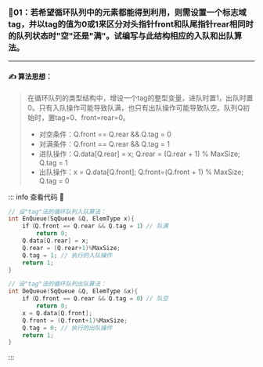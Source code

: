### :page_with_curl:01：若希望循环队列中的元素都能得到利用，则需设置一个标志域tag，并以tag的值为0或1来区分对头指针front和队尾指针rear相同时的队列状态时"空"还是"满"。试编写与此结构相应的入队和出队算法。
---

#### :writing_hand: 算法思想：
> 在循环队列的类型结构中，增设一个tag的整型变量，进队时置1，出队时置0。只有入队操作可能导致队满，也只有出队操作可能导致队空。队列Q初始时，置tag=0、front=rear=0。
> - 对空条件：Q.front == Q.rear && Q.tag = 0
> - 对满条件：Q.front == Q.rear && Q.tag = 1
> - 进队操作：Q.data[Q.rear] = x; Q.rear = (Q.rear + 1) % MaxSize; Q.tag = 1 
> - 出队操作：x = Q.data[Q.front]; Q.front=(Q.front + 1) % MaxSize; Q.tag = 0


<!-- ::: details 查看代码  -->
::: info  查看代码 :cup_with_straw:
```C
// 设"tag"法的循环队列入队算法：
int EnQueue(SqQueue &Q, ElemType x){
    if（Q.front == Q.rear && Q.tag = 1）// 队满
        return 0;
    Q.data[Q.rear] = x;
    Q.rear = (Q.rear+1)%MaxSize;
    Q.tag = 1; // 执行的入队操作
    return 1;
}

// 设"tag"法的循环队列出队算法：
int DeQueue(SqQueue &Q, ElemType &x){
    if（Q.front == Q.rear && Q.tag = 0）// 队空
        return 0;
    x = Q.data[Q.front];
    Q.front = (Q.front+1)%MaxSize;
    Q.tag = 0; // 执行的出队操作
    return 1;
}
```
:::

